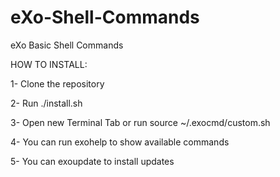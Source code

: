 # eXo-Shell-Commands
eXo Basic Shell Commands

HOW TO INSTALL: 

1- Clone the repository

2- Run ./install.sh

3- Open new Terminal Tab or run source ~/.exocmd/custom.sh

4- You can run exohelp to show available commands

5- You can exoupdate to install updates
